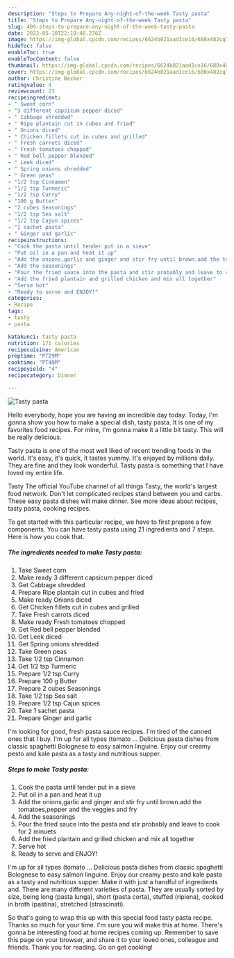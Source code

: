 ```yaml
---
description: "Steps to Prepare Any-night-of-the-week Tasty pasta"
title: "Steps to Prepare Any-night-of-the-week Tasty pasta"
slug: 409-steps-to-prepare-any-night-of-the-week-tasty-pasta
date: 2022-05-10T22:10:40.276Z
image: https://img-global.cpcdn.com/recipes/6624b821aad1ce16/680x482cq70/tasty-pasta-recipe-main-photo.jpg
hideToc: false
enableToc: true
enableTocContent: false
thumbnail: https://img-global.cpcdn.com/recipes/6624b821aad1ce16/680x482cq70/tasty-pasta-recipe-main-photo.jpg
cover: https://img-global.cpcdn.com/recipes/6624b821aad1ce16/680x482cq70/tasty-pasta-recipe-main-photo.jpg
author: Christine Becker
ratingvalue: 4
reviewcount: 23
recipeingredient:
- " Sweet corn"
- "3 different capsicum pepper diced"
- " Cabbage shredded"
- " Ripe plantain cut in cubes and fried"
- " Onions diced"
- " Chicken fillets cut in cubes and grilled"
- " Fresh carrots diced"
- " Fresh tomatoes chopped"
- " Red bell pepper blended"
- " Leek diced"
- " Spring onions shredded"
- " Green peas"
- "1/2 tsp Cinnamon"
- "1/2 tsp Turmeric"
- "1/2 tsp Curry"
- "100 g Butter"
- "2 cubes Seasonings"
- "1/2 tsp Sea salt"
- "1/2 tsp Cajun spices"
- "1 sachet pasta"
- " Ginger and garlic"
recipeinstructions:
- "Cook the pasta until tender put in a sieve"
- "Put oil in a pan and heat it up"
- "Add the onions,garlic and ginger and stir fry until brown.add the tomatoes,pepper and the veggies and fry"
- "Add the seasonings"
- "Pour the fried sauce into the pasta and stir probably and leave to cook for 2 minuets"
- "Add the fried plantain and grilled chicken and mix all together"
- "Serve hot"
- "Ready to serve and ENJOY!"
categories:
- Recipe
tags:
- tasty
- pasta

katakunci: tasty pasta 
nutrition: 171 calories
recipecuisine: American
preptime: "PT29M"
cooktime: "PT48M"
recipeyield: "4"
recipecategory: Dinner

---
```



![Tasty pasta](https://img-global.cpcdn.com/recipes/6624b821aad1ce16/680x482cq70/tasty-pasta-recipe-main-photo.jpg)

Hello everybody, hope you are having an incredible day today. Today, I'm gonna show you how to make a special dish, tasty pasta. It is one of my favorites food recipes. For mine, I'm gonna make it a little bit tasty. This will be really delicious.

Tasty pasta is one of the most well liked of recent trending foods in the world. It's easy, it's quick, it tastes yummy. It's enjoyed by millions daily. They are fine and they look wonderful. Tasty pasta is something that I have loved my entire life.

Tasty The official YouTube channel of all things Tasty, the world&#39;s largest food network. Don&#39;t let complicated recipes stand between you and carbs. These easy pasta dishes will make dinner. See more ideas about recipes, tasty pasta, cooking recipes.


To get started with this particular recipe, we have to first prepare a few components. You can have tasty pasta using 21 ingredients and 7 steps. Here is how you cook that.

<!--inarticleads1-->

##### The ingredients needed to make Tasty pasta:

1. Take  Sweet corn
1. Make ready 3 different capsicum pepper diced
1. Get  Cabbage shredded
1. Prepare  Ripe plantain cut in cubes and fried
1. Make ready  Onions diced
1. Get  Chicken fillets cut in cubes and grilled
1. Take  Fresh carrots diced
1. Make ready  Fresh tomatoes chopped
1. Get  Red bell pepper blended
1. Get  Leek diced
1. Get  Spring onions shredded
1. Take  Green peas
1. Take 1/2 tsp Cinnamon
1. Get 1/2 tsp Turmeric
1. Prepare 1/2 tsp Curry
1. Prepare 100 g Butter
1. Prepare 2 cubes Seasonings
1. Take 1/2 tsp Sea salt
1. Prepare 1/2 tsp Cajun spices
1. Take 1 sachet pasta
1. Prepare  Ginger and garlic


I&#39;m looking for good, fresh pasta sauce recipes. I&#39;m tired of the canned ones that I buy. I&#39;m up for all types (tomato … Delicious pasta dishes from classic spaghetti Bolognese to easy salmon linguine. Enjoy our creamy pesto and kale pasta as a tasty and nutritious supper. 

<!--inarticleads2-->

##### Steps to make Tasty pasta:

1. Cook the pasta until tender put in a sieve
1. Put oil in a pan and heat it up
1. Add the onions,garlic and ginger and stir fry until brown.add the tomatoes,pepper and the veggies and fry
1. Add the seasonings
1. Pour the fried sauce into the pasta and stir probably and leave to cook for 2 minuets
1. Add the fried plantain and grilled chicken and mix all together
1. Serve hot
1. Ready to serve and ENJOY!

I&#39;m up for all types (tomato … Delicious pasta dishes from classic spaghetti Bolognese to easy salmon linguine. Enjoy our creamy pesto and kale pasta as a tasty and nutritious supper. Make it with just a handful of ingredients and. There are many different varieties of pasta. They are usually sorted by size, being long (pasta lunga), short (pasta corta), stuffed (ripiena), cooked in broth (pastina), stretched (strascinati). 

So that's going to wrap this up with this special food tasty pasta recipe. Thanks so much for your time. I'm sure you will make this at home. There's gonna be interesting food at home recipes coming up. Remember to save this page on your browser, and share it to your loved ones, colleague and friends. Thank you for reading. Go on get cooking!
